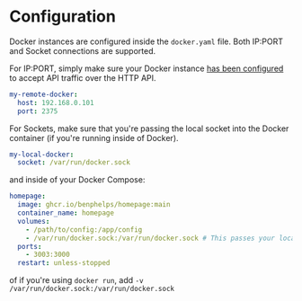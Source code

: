 # Configuration

Docker instances are configured inside the `docker.yaml` file.  Both IP:PORT and Socket connections are supported.

For IP:PORT, simply make sure your Docker instance [has been configured](https://gist.github.com/styblope/dc55e0ad2a9848f2cc3307d4819d819f) to accept API traffic over the HTTP API.

```yaml
my-remote-docker:
  host: 192.168.0.101
  port: 2375
```

For Sockets, make sure that you're passing the local socket into the Docker container (if you're running inside of Docker).

```yaml
my-local-docker:
  socket: /var/run/docker.sock
```

and inside of your Docker Compose:

```yaml
homepage:
  image: ghcr.io/benphelps/homepage:main
  container_name: homepage
  volumes:
    - /path/to/config:/app/config
    - /var/run/docker.sock:/var/run/docker.sock # This passes your local docker socket to the container
  ports:
    - 3003:3000
  restart: unless-stopped
```

of if you're using `docker run`, add `-v /var/run/docker.sock:/var/run/docker.sock`